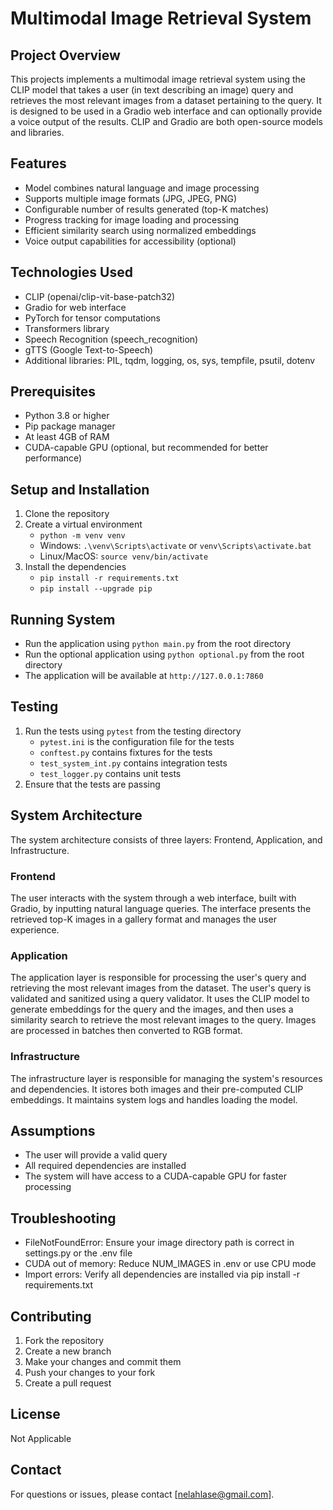 # Multimodal Image Retrieval System

## Project Overview

This projects implements a multimodal image retrieval system using the CLIP model that takes a user (in text describing an image) query and retrieves the most relevant images from a dataset pertaining to the query. It is designed to be used in a Gradio web interface and can optionally provide a voice output of the results. CLIP and Gradio are both open-source models and libraries.

## Features

- Model combines natural language and image processing
- Supports multiple image formats (JPG, JPEG, PNG)
- Configurable number of results generated (top-K matches)
- Progress tracking for image loading and processing
- Efficient similarity search using normalized embeddings
- Voice output capabilities for accessibility (optional)

## Technologies Used

- CLIP (openai/clip-vit-base-patch32)
- Gradio for web interface
- PyTorch for tensor computations
- Transformers library
- Speech Recognition (speech_recognition)
- gTTS (Google Text-to-Speech)
- Additional libraries: PIL, tqdm, logging, os, sys, tempfile, psutil, dotenv

## Prerequisites

- Python 3.8 or higher
- Pip package manager
- At least 4GB of RAM
- CUDA-capable GPU (optional, but recommended for better performance)

## Setup and Installation

1. Clone the repository
2. Create a virtual environment 
    - `python -m venv venv`
    - Windows: `.\venv\Scripts\activate` or `venv\Scripts\activate.bat`
    - Linux/MacOS: `source venv/bin/activate`
3. Install the dependencies
    - `pip install -r requirements.txt` 
    - `pip install --upgrade pip`

## Running System

- Run the application using `python main.py` from the root directory
- Run the optional application using `python optional.py` from the root directory
- The application will be available at `http://127.0.0.1:7860`

## Testing

1. Run the tests using `pytest` from the testing directory
    - `pytest.ini` is the configuration file for the tests
    - `conftest.py` contains fixtures for the tests
    - `test_system_int.py` contains integration tests 
    - `test_logger.py` contains unit tests
2. Ensure that the tests are passing

## System Architecture 

The system architecture consists of three layers: Frontend, Application, and Infrastructure. 

### Frontend

The user interacts with the system through a web interface, built with Gradio, by inputting natural language queries. The interface presents the retrieved top-K images in a gallery format and manages the user experience.

### Application

The application layer is responsible for processing the user's query and retrieving the most relevant images from the dataset. The user's query is validated and sanitized using a query validator. It uses the CLIP model to generate embeddings for the query and the images, and then uses a similarity search to retrieve the most relevant images to the query. Images are processed in batches then converted to RGB format. 

### Infrastructure

The infrastructure layer is responsible for managing the system's resources and dependencies. It istores both images and their pre-computed CLIP embeddings. It maintains system logs and handles loading the model. 

## Assumptions

- The user will provide a valid query
- All required dependencies are installed
- The system will have access to a CUDA-capable GPU for faster processing

## Troubleshooting

- FileNotFoundError: Ensure your image directory path is correct in settings.py or the .env file
- CUDA out of memory: Reduce NUM_IMAGES in .env or use CPU mode
- Import errors: Verify all dependencies are installed via pip install -r requirements.txt

## Contributing

1. Fork the repository
2. Create a new branch
3. Make your changes and commit them
4. Push your changes to your fork
5. Create a pull request

## License

Not Applicable 

## Contact

For questions or issues, please contact [nelahlase@gmail.com].









